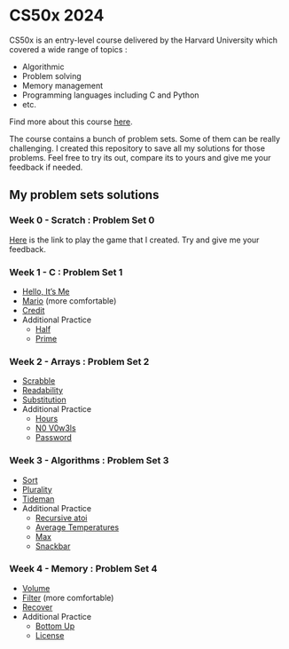 # CS50x 2024
CS50x is an entry-level course delivered by the Harvard University which covered a wide range of topics :
- Algorithmic
- Problem solving
- Memory management
- Programming languages including C and Python
- etc.

Find more about this course [here][cs50x_material].

The course contains a bunch of problem sets. Some of them can be really challenging.
I created this repository to save all my solutions for those problems. Feel free to try its out, compare its to yours and give me your feedback if needed.

## My problem sets solutions
### Week 0 \- Scratch : Problem Set 0
[Here][ps_0] is the link to play the game that I created. Try and give me your feedback.

### Week 1 \- C : Problem Set 1
- [Hello, It’s Me][ps_1]
- [Mario][ps_2] (more comfortable)
- [Credit][ps_3]
- Additional Practice
  - [Half][ap_1]
  - [Prime][ap_2]

### Week 2 \- Arrays : Problem Set 2
- [Scrabble][ps_4]
- [Readability][ps_5]
- [Substitution][ps_6]
- Additional Practice
  - [Hours][ap_3]
  - [N0 V0w3ls][ap_4]
  - [Password][ap_5]

### Week 3 \- Algorithms : Problem Set 3
- [Sort][ps_7]
- [Plurality][ps_8]
- [Tideman][ps_9]
- Additional Practice
  - [Recursive atoi][ap_6]
  - [Average Temperatures][ap_7]
  - [Max][ap_8]
  - [Snackbar][ap_9]

### Week 4 \- Memory : Problem Set 4
- [Volume][ps_10]
- [Filter][ps_11] (more comfortable)
- [Recover][ps_12]
- Additional Practice
  - [Bottom Up][ap_10]
  - [License][ap_11]



[cs50x_material]: https://cs50.harvard.edu/x/2024/

[ps_0]: https://scratch.mit.edu/projects/964623455/

[ps_1]: https://github.com/Ange-TOSSOU/CS50_Introduction_to_Computer_Science/tree/main/me
[ps_2]: https://github.com/Ange-TOSSOU/CS50_Introduction_to_Computer_Science/tree/main/mario-more
[ps_3]: https://github.com/Ange-TOSSOU/CS50_Introduction_to_Computer_Science/tree/main/credit
[ap_1]: https://github.com/Ange-TOSSOU/CS50_Introduction_to_Computer_Science/tree/main/half
[ap_2]: https://github.com/Ange-TOSSOU/CS50_Introduction_to_Computer_Science/tree/main/prime

[ps_4]: https://github.com/Ange-TOSSOU/CS50_Introduction_to_Computer_Science/tree/main/scrabble
[ps_5]: https://github.com/Ange-TOSSOU/CS50_Introduction_to_Computer_Science/tree/main/readability
[ps_6]: https://github.com/Ange-TOSSOU/CS50_Introduction_to_Computer_Science/tree/main/substitution
[ap_3]: https://github.com/Ange-TOSSOU/CS50_Introduction_to_Computer_Science/tree/main/hours
[ap_4]: https://github.com/Ange-TOSSOU/CS50_Introduction_to_Computer_Science/tree/main/no-vowels
[ap_5]: https://github.com/Ange-TOSSOU/CS50_Introduction_to_Computer_Science/tree/main/password

[ps_7]: https://github.com/Ange-TOSSOU/CS50_Introduction_to_Computer_Science/tree/main/sort
[ps_8]: https://github.com/Ange-TOSSOU/CS50_Introduction_to_Computer_Science/tree/main/plurality
[ps_9]: https://github.com/Ange-TOSSOU/CS50_Introduction_to_Computer_Science/tree/main/tideman
[ap_6]: https://github.com/Ange-TOSSOU/CS50_Introduction_to_Computer_Science/tree/main/atoi
[ap_7]: https://github.com/Ange-TOSSOU/CS50_Introduction_to_Computer_Science/tree/main/temps
[ap_8]: https://github.com/Ange-TOSSOU/CS50_Introduction_to_Computer_Science/tree/main/max
[ap_9]: https://github.com/Ange-TOSSOU/CS50_Introduction_to_Computer_Science/tree/main/snackbar

[ps_10]: https://github.com/Ange-TOSSOU/CS50_Introduction_to_Computer_Science/tree/main/volume
[ps_11]: https://github.com/Ange-TOSSOU/CS50_Introduction_to_Computer_Science/tree/main/filter-more
[ps_12]: https://github.com/Ange-TOSSOU/CS50_Introduction_to_Computer_Science/tree/main/recover
[ap_10]: https://github.com/Ange-TOSSOU/CS50_Introduction_to_Computer_Science/tree/main/bottomup
[ap_11]: https://github.com/Ange-TOSSOU/CS50_Introduction_to_Computer_Science/tree/main/license

